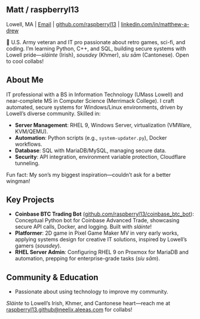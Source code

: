 ## Matt / raspberryl13
Lowell, MA | [Email](mailto:+raspberryl13@users.noreply.github.com) | [github.com/raspberryl13](https://github.com/raspberryl13) | [linkedin.com/in/matthew-a-drew](https://linkedin.com/in/matthew-a-drew)

👋 U.S. Army veteran and IT pro passionate about retro games, sci-fi, and coding. I’m learning Python, C++, and SQL, building secure systems with Lowell pride—*sláinte* (Irish), *sousdey* (Khmer), *síu sām* (Cantonese). Open to cool collabs!

## About Me
IT professional with a BS in Information Technology (UMass Lowell) and near-complete MS in Computer Science (Merrimack College). I craft automated, secure systems for Windows/Linux environments, driven by Lowell’s diverse community. Skilled in:
- **Server Management**: RHEL 9, Windows Server, virtualization (VMWare, KVM/QEMU).
- **Automation**: Python scripts (e.g., `system-updater.py`), Docker workflows.
- **Database**: SQL with MariaDB/MySQL, managing secure data.
- **Security**: API integration, environment variable protection, Cloudflare tunneling.

Fun fact: My son’s my biggest inspiration—couldn’t ask for a better wingman!

## Key Projects
- **Coinbase BTC Trading Bot** ([github.com/raspberryl13/coinbase_btc_bot](https://github.com/raspberryl13/coinbase_btc_bot)): Conceptual Python bot for Coinbase Advanced Trade, showcasing secure API calls, Docker, and logging. Built with *sláinte*!
- **Platformer**: 2D game in Pixel Game Maker MV in very early works, applying systems design for creative IT solutions, inspired by Lowell’s gamers (*sousdey*).
- **RHEL Server Admin**: Configuring RHEL 9 on Proxmox for MariaDB and automation, prepping for enterprise-grade tasks (*síu sām*).

## Community & Education
- Passionate about using technology to improve my community.

*Sláinte* to Lowell’s Irish, Khmer, and Cantonese heart—reach me at raspberryl13.github@neelix.aleeas.com for collabs!

<!---
raspberryl13/raspberryl13 is a ✨ special ✨ repository because its `README.md` (this file) appears on your GitHub profile.
You can click the Preview link to take a look at your changes.
--->

